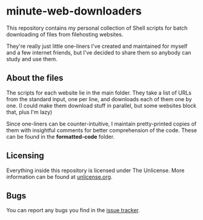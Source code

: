 # minute-web-downloaders
This repository contains my personal collection of Shell scripts for batch downloading of files from filehosting websites.

They're really just little one-liners I've created and maintained for myself and a few internet friends, but I've decided to share them so anybody can study and use them.

## About the files
The scripts for each website lie in the main folder. They take a list of URLs from the standard input, one per line, and downloads each of them one by one. (I could make them download stuff in parallel, but some websites block that, plus I'm lazy)

Since one-liners can be counter-intuitive, I maintain pretty-printed copies of them with insightful comments for better comprehension of the code. These can be found in the **formatted-code** folder.

## Licensing
Everything inside this repository is licensed under The Unlicense. More information can be found at [unlicense.org](https://unlicense.org).

## Bugs
You can report any bugs you find in the [issue tracker](https://github.com/VitinhoCarneiro/minute-web-downloaders/issues).
